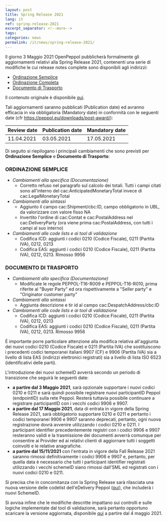 ```yaml
---
layout: post
title: Spring Release 2021
lang: it
ref: spring-release-2021
excerpt_separator: <!--more-->
tags:
categories: news
permalink: /it/news/spring-release-2021/
---
```


Il giorno 3 Maggio 2021 OpenPeppol pubblicherà formalmente gli aggiornamenti
relativi alla Spring Release 2021, contenenti una serie di modifiche le cui
release notes complete sono disponibili agli indirizzi:<!--more-->

*   [Ordinazione Semplice](https://peppol-docs.agid.gov.it/docs/docs/ITA/others/guides/release-notes-it/3-order-only/main.html)
*   [Ordinazione Completa](https://peppol-docs.agid.gov.it/docs/docs/ITA/others/guides/release-notes-it/28-ordering/main.html)
*   [Documento di Trasporto](https://peppol-docs.agid.gov.it/docs/docs/ITA/others/guides/release-notes-it/30-despatchadvice/main.html)

Il contenuto originale è disponibile [qui](https://docs.peppol.eu/poacc/upgrade-3/release-notes/).

Tali aggiornamenti saranno pubblicati (Publication date) ed avranno efficacia
in via obbligatoria (Mandatory date) in conformità con le seguenti date (cfr
<https://peppol.eu/downloads/post-award/>):

| Review date | Publication date | Mandatory date |
|-------------|------------------|----------------|
| 11.04.2021  | 03.05.2021       | 17.05.2021     |

Di seguito si riepilogano i principali cambiamenti che sono previsti per
**Ordinazione Semplice** e **Documento di Trasporto**:

### ORDINAZIONE SEMPLICE

* *Cambiamenti alla specifica (Documentazione)*
    - Corretto refuso nel paragrafo sul calcolo dei totali. Tutti i campi
      citati sono all'interno del cac:AnticipatedMonetaryTotal invece di
      cac:LegalMonetaryTotal
* *Cambiamenti alla sintassi*
    - Aggiunto il campo cac:Shipment/cbc:ID, campo obbligatorio in UBL, da
      valorizzare con valore fisso NA
    - Invertito l'ordine di cac:Contat e cac:PostalAddress nel
      cac:DeliveryParty (ora viene prima cac:PostalAddress, con tutti i campi
      al suo interno)
* *Cambiamenti alle code lists e ai tool di validazione*
    - Codifica ICD: aggiunti i codici 0210 (Codice Fiscale), 0211 (Partita
      IVA), 0212, 0213
    - Codifica EAS: aggiunti i codici 0210 (Codice Fiscale), 0211 (Partita
      IVA), 0212, 0213. Rimosso 9956

### DOCUMENTO DI TRASPORTO

* *Cambiamenti alla specifica (Documentazione)*
    - Modificate le regole PEPPOL-T16-R009 e PEPPOL-T16-R010, prima riferite al
      "Buyer Party" ed ora rispettivamente a "Seller party" e "Originator
      customer party"
* *Cambiamenti alla sintassi*
    - Aggiunta descrizione e tir id al campo cac:DespatchAddress/cbc:ID
* *Cambiamenti alle code lists e ai tool di validazione*
    - Codifica ICD: aggiunti i codici 0210 (Codice Fiscale), 0211 (Partita
      IVA), 0212, 0213
    - Codifica EAS: aggiunti i codici 0210 (Codice Fiscale), 0211 (Partita
      IVA), 0212, 0213. Rimosso 9956

È importante porre particolare attenzione alla modifica relativa all'aggiunta
dei nuovi codici 0210 (Codice Fiscale) e 0211 (Partita IVA) che sostituiscono i
precedenti codici temporanei italiani 9907 (CF) e 9906 (Partita IVA) sia a
livello di lista EAS (indirizzi elettronici registrati) sia a livello di lista
ISO 6523 (identificativi delle parti).

L'introduzione dei nuovi schemeID avverrà secondo un periodo di transizione che
seguirà le seguenti date:

* **a partire dal 3 Maggio 2021**, sarà opzionale supportare i nuovi codici
  0210 e 0211 e sarà quindi possibile registrare nuovi participantID Peppol
  (endpointID) sulla rete Peppol. Resterà tuttavia possibile continuare a
  registrare participantID con i vecchi codici 9906 e 9907.
* **a partire dal 17 Maggio 2021**, data di entrata in vigore della Spring
  Release 2021, sarà obbligatorio supportare 0210 e 0211 e pertanto i codici
  temporanei 9906 e 9907 saranno deprecati, pertanto, ogni nuova registrazione
  dovrà avvenire utilizzando i codici 0210 e 0211. I participant identifier
  precedentemente registri con i codici 9906 e 9907 resteranno validi e la
  trasmissione dei documenti avverrà comunque per consentire ai Provider ed ai
  relativi clienti di aggiornare tutti i soggetti coinvolti e le relative
  anagrafiche.
* **a partire dal 15/11/2021** con l'entrata in vigore della Fall Release 2021
  saranno rimossi definitivamente i codici 9906 e 9907 e, pertanto, per quella
  data è necessario che tutti i participant identifier registrati utilizzando i
  vecchi schemeID siano rimossi dall'SML ed registrati con i nuovi codici 0210
  e 0211.

Si precisa che in concomitanza con la Spring Release sarà rilasciata una nuova
versione delle codelist dell'eDelivery Peppol
([qui](https://docs.peppol.eu/edelivery/codelists/)), che includerà i nuovi
SchemeID.

Si avvisa infine che le modifiche descritte impattano sui controlli e sulle
logiche implementate dal tool di validazione, sarà pertanto opportuno scaricare
la versione aggiornata, disponibile
[qui](https://peppol-docs.agid.gov.it/docs/) a partire dal 4 maggio
2021.
